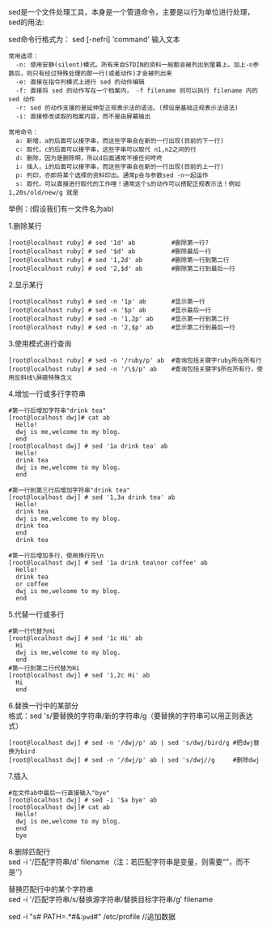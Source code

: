 sed是一个文件处理工具，本身是一个管道命令，主要是以行为单位进行处理，sed的用法:

sed命令行格式为： sed [-nefri] 'command' 输入文本
```
常用选项：
  -n: 使用安静(silent)模式。所有来自STDIN的资料一般都会被列出到萤幕上。加上-n参数后，则只有经过特殊处理的那一行(或者动作)才会被列出来
  -e: 直接在指令列模式上进行 sed 的动作编辑
  -f: 直接将 sed 的动作写在一个档案内， -f filename 则可以执行 filename 内的sed 动作
  -r: sed 的动作支援的是延伸型正规表示法的语法。(预设是基础正规表示法语法)
  -i: 直接修改读取的档案内容，而不是由屏幕输出

常用命令：
  a∶ 新增，a的后面可以接字串，而这些字串会在新的一行出现(目前的下一行)
  c∶ 取代，c的后面可以接字串，这些字串可以取代 n1,n2之间的行
  d∶ 删除，因为是删除啊，所以d后面通常不接任何咚咚
  i∶ 插入，i的后面可以接字串，而这些字串会在新的一行出现(目前的上一行)
  p∶ 列印，亦即将某个选择的资料印出。通常p会与参数sed -n一起运作
  s∶ 取代，可以直接进行取代的工作哩！通常这个s的动作可以搭配正规表示法！例如 1,20s/old/new/g 就是
```
举例：(假设我们有一文件名为ab)

1.删除某行

    [root@localhost ruby] # sed '1d' ab          #删除第一行?
    [root@localhost ruby] # sed '$d' ab          #删除最后一行
    [root@localhost ruby] # sed '1,2d' ab        #删除第一行到第二行
    [root@localhost ruby] # sed '2,$d' ab        #删除第二行到最后一行

2.显示某行

    [root@localhost ruby] # sed -n '1p' ab       #显示第一行
    [root@localhost ruby] # sed -n '$p' ab       #显示最后一行
    [root@localhost ruby] # sed -n '1,2p' ab     #显示第一行到第二行
    [root@localhost ruby] # sed -n '2,$p' ab     #显示第二行到最后一行

3.使用模式进行查询

    [root@localhost ruby] # sed -n '/ruby/p' ab  #查询包括关键字ruby所在所有行
    [root@localhost ruby] # sed -n '/\$/p' ab    #查询包括关键字$所在所有行，使用反斜线\屏蔽特殊含义

4.增加一行或多行字符串

    #第一行后增加字符串"drink tea"
    [root@localhost dwj]# cat ab
      Hello!
      dwj is me,welcome to my blog.
      end
    [root@localhost dwj] # sed '1a drink tea' ab
      Hello!
      drink tea
      dwj is me,welcome to my blog.
      end

    #第一行到第三行后增加字符串"drink tea"
    [root@localhost dwj] # sed '1,3a drink tea' ab
      Hello!
      drink tea
      dwj is me,welcome to my blog.
      drink tea
      end
      drink tea

    #第一行后增加多行，使用换行符\n
    [root@localhost dwj] # sed '1a drink tea\nor coffee' ab
      Hello!
      drink tea
      or coffee
      dwj is me,welcome to my blog.
      end

5.代替一行或多行

    #第一行代替为Hi
    [root@localhost dwj] # sed '1c Hi' ab
      Hi
      dwj is me,welcome to my blog.
      end
    #第一行到第二行代替为Hi
    [root@localhost dwj] # sed '1,2c Hi' ab
      Hi
      end

6.替换一行中的某部分  <br>
格式：sed 's/要替换的字符串/新的字符串/g（要替换的字符串可以用正则表达式）

    [root@localhost dwj] # sed -n '/dwj/p' ab | sed 's/dwj/bird/g #把dwj替换为bird
    [root@localhost dwj] # sed -n '/dwj/p' ab | sed 's/dwj//g     #删除dwj

7.插入

    #在文件ab中最后一行直接输入"bye"
    [root@localhost dwj] # sed -i '$a bye' ab
    [root@localhost dwj]# cat ab
      Hello!
      dwj is me,welcome to my blog.
      end
      bye

8.删除匹配行  <br>
sed -i '/匹配字符串/d' filename（注：若匹配字符串是变量，则需要“”，而不是‘’）

替换匹配行中的某个字符串  <br>
sed -i '/匹配字符串/s/替换源字符串/替换目标字符串/g' filename

sed -i "s# PATH=.*#&:`pwd`#" /etc/profile       //追加数据
